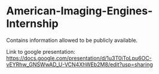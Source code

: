 # American-Imaging-Engines-Internship
Contains information allowed to be publicly available.

Link to google presentation:
https://docs.google.com/presentation/d/1u3T0iToLpu6OC-vEYRhw_GNSWwAD_U-VCN4XhWEb2M8/edit?usp=sharing
